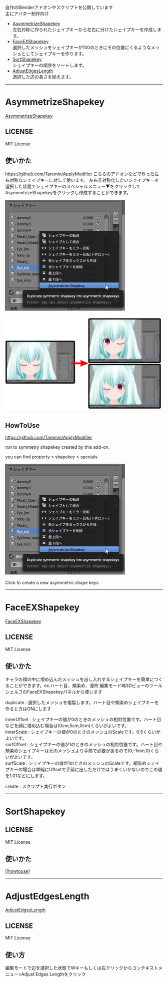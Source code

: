 自作のBlenderアドオンやスクリプトを公開しています  
主にアバター制作向け  
- [AsymmetrizeShapekey](https://github.com/lowteq/blenderScripts/blob/master/scripts/AsymmetrizeShapekey.py)  
左右対称に作られたシェイプキーから左右に分けたシェイプキーを作成します。
- [FaceEXShapekey](https://github.com/lowteq/blenderScripts/blob/master/scripts/faceexshapekey.py)  
選択したメッシュをシェイプキーが100のときにその位置にくるようなメッシュとしてシェイプキーを作ります。
- [SortShapekey](https://github.com/lowteq/blenderScripts/blob/master/scripts/sortshapekey.py)  
シェイプキーの順序をソートします。
- [AdjustEdgesLength](https://github.com/lowteq/blenderScripts/blob/master/scripts/adjustedges.py)  
選択した辺の長さを揃えます。
---

# AsymmetrizeShapekey
[AsymmetrizeShapekey](https://github.com/lowteq/blenderScripts/blob/master/scripts/AsymmetrizeShapekey.py)  
## LICENSE
MIT License
## 使いかた
https://github.com/Taremin/ApplyModifier
こちらのアドオンなどで作った左右対称なシェイプキーに対して使います。
左右非対称化したいシェイプキーを選択した状態でシェイプキーのスペシャルメニュー▼をクリックしてAsymmetrizeShapekeyをクリックし作成することができます。

![p](https://github.com/lowteq/blenderScripts/blob/master/readmeimages/20200211045408_383x354.png)

![s](https://github.com/lowteq/blenderScripts/blob/master/readmeimages/20200211113539_1468x888.png)
## HowToUse
https://github.com/Taremin/ApplyModifier

run to symmetry shapekey created by this add-on.

you can find property > shapekey > specials

![p](https://github.com/lowteq/blenderScripts/blob/master/readmeimages/20200211045408_383x354.png)

Click to create a new asymmetric shape keys


---

# FaceEXShapekey 
[FaceEXShapekey](https://github.com/lowteq/blenderScripts/blob/master/scripts/faceexshapekey.py)  
## LICENSE
MIT License
## 使いかた
キャラの顔の中に埋め込んだメッシュを出し入れするシェイプキーを簡単につくることができます。ex.ハート目、頬染め、漫符
編集モード時3DビューのツールシェルフのFaceEXShapekeyパネルから使います

duplicate : 選択したメッシュを複製します。ハート目や頬染めシェイプキーを作るときはONにします

innerOffset : シェイプキーの値が0のときのメッシュの相対位置です。ハート目などを顔に埋め込む場合は(0cm,5cm,0cm)くらいがよいです。  
innerScale : シェイプキーの値が0のときのメッシュのScaleです。0.5くらいがよいです。  
surfOffset : シェイプキーの値が1のときのメッシュの相対位置です。ハート目や頬染めシェイプキーは元のメッシュより手前で必要があるので(0,-1mm,0)くらいがよいです。  
surfScale : シェイプキーの値が1のときのメッシュのScaleです。頬染めシェイプキーの場合は単純にOffsetで手前に出しただけではうまくいかないのでこの値を1.01などにします。  

create : スクリプト実行ボタン


---

# SortShapekey
## LICENSE
MIT License
## 使いかた
[![howtouse]](https://user-images.githubusercontent.com/5676316/131511705-57495c7d-615d-45a9-978d-ddccd795fb2f.mp4)


---

# AdjustEdgesLength
[AdjustEdgesLength](https://github.com/lowteq/blenderScripts/blob/master/scripts/adjustedges.py)
## LICENSE
MIT License
## 使い方
編集モードで辺を選択した状態でWキーもしくは右クリックからコンテキストメニュー>Adjust Edges Lengthをクリック

